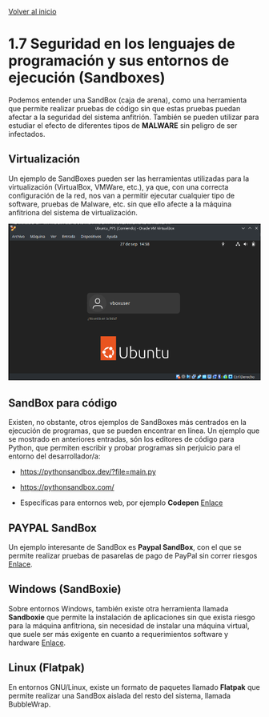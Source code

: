 [Volver al inicio](../Readme.md)
# 1.7 Seguridad en los lenguajes de programación y sus entornos de ejecución (Sandboxes)
Podemos entender una SandBox (caja de arena), como una herramienta que permite realizar pruebas de código sin que estas pruebas puedan afectar a la seguridad del sistema anfitrión. También se pueden utilizar para estudiar el efecto de diferentes tipos de **MALWARE** sin peligro de ser infectados.

## Virtualización
Un ejemplo de SandBoxes pueden ser las herramientas utilizadas para la virtualización (VirtualBox, VMWare, etc.), ya que, con una correcta configuración de la red, nos van a permitir ejecutar cualquier tipo de software, pruebas de Malware, etc. sin que ello afecte a la máquina anfitriona del sistema de virtualización.

![Ejemplo de herramienta SandBox, Ubuntu corriendo en VirtualBox](_images/Ubuntu_virtualizado.png)

## SandBox para código
Existen, no obstante, otros ejemplos de SandBoxes más centrados en la ejecución de programas, que se pueden encontrar en línea. Un ejemplo que se mostrado en anteriores entradas, són los editores de código para Python, que permiten escribir y probar programas sin perjuicio para el entorno del desarrollador/a:

* https://pythonsandbox.dev/?file=main.py
* https://pythonsandbox.com/

* Específicas para entornos web, por ejemplo **Codepen** [Enlace](https://codepen.io/marcysutton/pen/ZYqjPj)
## PAYPAL SandBox
Un ejemplo interesante de SandBox es **Paypal SandBox**, con el que se permite realizar pruebas de pasarelas de pago de PayPal sin correr riesgos [Enlace](https://developer.paypal.com/home).

## Windows (SandBoxie)
Sobre entornos Windows, también existe otra herramienta llamada **Sandboxie** que permite la instalación de aplicaciones sin que exista riesgo para la máquina anfitriona, sin necesidad de instalar una máquina virtual, que suele ser más exigente en cuanto a requerimientos software y hardware [Enlace](https://github.com/sandboxie-plus/Sandboxie).

## Linux (Flatpak)
En entornos GNU/Linux, existe un formato de paquetes llamado **Flatpak** que permite realizar una SandBox aislada del resto del sistema, llamada BubbleWrap.